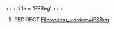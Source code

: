+++
title = 'FSReg'
+++

1.  REDIRECT
    [Filesystem_services#FSReg](Filesystem_services#FSReg "wikilink")
